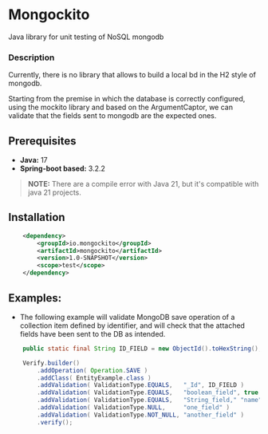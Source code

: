 # Mongockito
Java library for unit testing of NoSQL mongodb

### Description
Currently, there is no library that allows to build a local bd in the H2 style of mongodb.

Starting from the premise in which the database is correctly configured, using the mockito library and based on the ArgumentCaptor, 
we can validate that the fields sent to mongodb are the expected ones.

## Prerequisites

* **Java:** 17 
* **Spring-boot based:** 3.2.2
> **NOTE:** There are a compile error with Java 21, but it's compatible with java 21 projects.

## Installation

```xml
    <dependency>
        <groupId>io.mongockito</groupId>
        <artifactId>mongockito</artifactId>
        <version>1.0-SNAPSHOT</version>
        <scope>test</scope>
    </dependency>
```

## Examples:

* The following example will validate MongoDB save operation of a collection item defined by identifier, 
and will check that the attached fields have been sent to the DB as intended.
```java
    public static final String ID_FIELD = new ObjectId().toHexString();

    Verify.builder()
        .addOperation( Operation.SAVE )
        .addClass( EntityExample.class )
        .addValidation( ValidationType.EQUALS,   "_Id", ID_FIELD )
        .addValidation( ValidationType.EQUALS,   "boolean_field", true )
        .addValidation( ValidationType.EQUALS,   "String_field," "name" )
        .addValidation( ValidationType.NULL,     "one_field" )
        .addValidation( ValidationType.NOT_NULL, "another_field" )
        .verify();

```